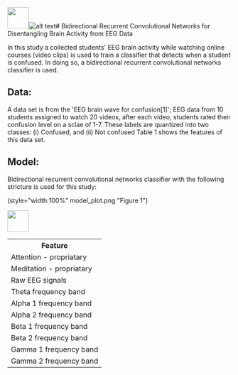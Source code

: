 <img src="https://github.com/favicon.ico" width="48">![alt text](screenshots/filename.png "Description goes here")# Bidirectional Recurrent Convolutional Networks for Disentangling Brain Activity from EEG Data

In this study a collected students' EEG brain activity while watching online courses (video clips) is used to train a classifier that detects when a student is confused. In doing so, a bidirectional recurrent convolutional networks classifier is used.

## Data:
A data set is from the 'EEG brain wave for confusion[1]'; EEG data from 10 students assigned to watch 20 videos, after each video, students rated their confusion level on a sclae of 1-7. These labels are quantized into two classes: (i) Confused, and (ii) Not confused
Table 1 shows the features of this data set.

<table style="width:100%">
  <tr>
    <th>Feature</th>
  </tr>
  
  <tr>
    <td>Attention - propriatary</td>
  </tr>
  <tr>
    <td>Meditation - propriatary</td>
  </tr>
  <tr>
    <td>Raw EEG signals</td>
    
  </tr>
  <tr>
    <td>Theta frequency band</td> 
  </tr>
    <tr>
    <td>Alpha 1 frequency band</td> 
    </tr>
     <tr>
    <td>Alpha 2 frequency band</td> 
    </tr>
    <tr>
    <td>Beta 1 frequency band</td>
    </tr>
     <tr>
    <td>Beta 2 frequency band</td> 
    </tr>
    <tr>
    <td>Gamma 1 frequency band</td>
    </tr>
     <tr>
    <td>Gamma 2 frequency band</td> 
    </tr>

## Model: 
Bidirectional recurrent convolutional networks classifier with the following stricture is used for this study:

 
(style="width:100%" model_plot.png "Figure 1")

<img src="https://github.com/favicon.ico" width="48">
